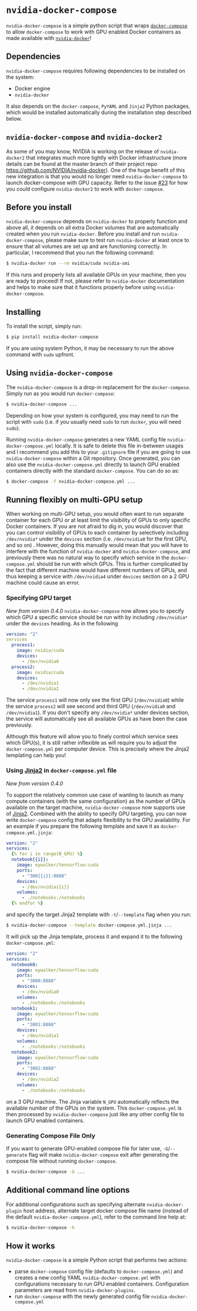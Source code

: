 # `nvidia-docker-compose`
`nvidia-docker-compose` is a simple python script that wraps [`docker-compose`](https://docs.docker.com/compose/) to allow `docker-compose` to work with GPU enabled Docker containers as made available with [`nvidia-docker`](https://github.com/NVIDIA/nvidia-docker)!

## Dependencies
`nvidia-docker-compose` requires following dependencies to be installed on the system:
* Docker engine
* `nvidia-docker`

It also depends on the `docker-compose`, `PyYAML` and `Jinja2` Python packages, which would be installed automatically during the installation step described below.

## `nvidia-docker-compose` and `nvidia-docker2`
As some of you may know, NVIDIA is working on the release of `nvidia-docker2` that integrates much more tightly with Docker infrastructure (more details can be found at the master branch of their project repo https://github.com/NVIDIA/nvidia-docker). One of the huge benefit of this new integration is that you would no longer need `nvidia-docker-compose` to launch docker-compose with GPU capacity. Refer to the issue [#23](https://github.com/eywalker/nvidia-docker-compose/issues/23) for how you could configure `nvidia-docker2` to work with `docker-compose`.

## Before you install
`nvidia-docker-compose` depends on `nvidia-docker` to properly function and above all, it depends on all extra Docker volumes that are automatically created when you run `nvidia-docker`. Before you install and run `nvidia-docker-compose`, please make sure to test run `nvidia-docker` at least once to ensure that all volumes are set up and are functioning correctly. In particular, I recommend that you run the following command:

```bash
$ nvidia-docker run --rm nvidia/cuda nvidia-smi
```
If this runs and properly lists all available GPUs on your machine, then you are ready to proceed! If not, please refer to `nvidia-docker` documentation and helps to make sure that it functions properly before using `nvidia-docker-compose`.


## Installing
To install the script, simply run:

```bash
$ pip install nvidia-docker-compose
```

If you are using system Python, it may be necessary to run the above command with `sudo` upfront.

## Using `nvidia-docker-compose`
The `nvidia-docker-compose` is a drop-in replacement for the `docker-compose`. Simply run as you would run `docker-compose`:
```bash
$ nvidia-docker-compose ...
```
Depending on how your system is configured, you may need to run the script with `sudo` (i.e. if you usually need `sudo` to run `docker`, you will need `sudo`).

Running `nvidia-docker-compose` generates a new YAML config file `nvidia-docker-compose.yml` locally. It is safe to delete this file in-between usages and I recommend you add this to your `.gitignore` file if you are going to use `nvidia-docker-compose` within a Git repository. Once generated, you can also use the `nvidia-docker-compose.yml` directly to launch GPU enabled containers directly with the standard `docker-compose`. You can do so as:
```bash
$ docker-compose -f nvidia-docker-compose.yml ...
```

## Running flexibly on multi-GPU setup

When working on multi-GPU setup, you would often want to run separate container for each GPU or at least limit the visibility of GPUs to only specific Docker containers. If you are not afraid to dig in, you would discover that you can control visibility of GPUs to each container by selectively including `/dev/nvidia*` under the `devices` section (i.e. `/dev/nvidia0` for the first GPU, and so on) . However, doing this manually would mean that you will have to interfere with the function of `nvidia-docker` and `nvidia-docker-compose`, and previously there was no natural way to specify which service in the `docker-compose.yml` should be run with which GPUs. This is further complicated by the fact that different machine would have different numbers of GPUs, and thus keeping a service with `/dev/nvidia4` under `devices` section on a 2 GPU machine could cause an error.

### Specifying GPU target
*New from version 0.4.0*
`nvidia-docker-compose` now allows you to specify which GPU a specific service should be run with by including `/dev/nvidia*` under the `devices` heading. As in the following

```yaml
version: "2"
services
  process1:
    image: nvidia/cuda
    devices:
      - /dev/nvidia0
  process2:
    image: nvidia/cuda
    devices:
      - /dev/nvidia1
      - /dev/nvidia2
```

The service `process1` will now only see the first GPU (`/dev/nvidia0`) while the service `process2` will see second and third GPU (`/dev/nvidia0` and `/dev/nvidia1`). If you don't specify any `/dev/nvidia*` under devices section, the service will automatically see all available GPUs as have been the case previously.

Although this feature will allow you to finely control which service sees which GPU(s), it is still rather inflexible as will require you to adjust the `docker-compose.yml` per computer device. This is precisely where the Jinja2 templating can help you! 

### Using [Jinja2](http://jinja.pocoo.org/) in `docker-compose.yml` file 
*New from version 0.4.0*

To support the relatively common use case of wanting to launch as many compute containers (with the same configuration) as the number of GPUs available on the target machine, `nvidia-docker-compose` now supports use of [Jinja2](http://jinja.pocoo.org/). Combined with the ability to specify GPU targeting, you can now write `docker-compose` config that adapts flexibility to the GPU availability. For an example if you prepare the following template and save it as `docker-compose.yml.jinja`:

```yaml
version: "2"
services:
  {% for i in range(N_GPU) %}
  notebook{{i}}:
    image: eywalker/tensorflow:cuda
    ports:
      - "300{{i}}:8888"
    devices:
      - /dev/nvidia{{i}}
    volumes:
      - ./notebooks:/notebooks
  {% endfor %}
```

and specify the target Jinja2 template with `-t`/`--template` flag when you run:

```bash
$ nvidia-docker-compose --template docker-compose.yml.jinja ...
```

It will pick up the Jinja template, process it and expand it to the following `docker-compose.yml`:

```yaml
version: "2"
services:
  notebook0:
    image: eywalker/tensorflow:cuda
    ports:
      - "3000:8888"
    devices:
      - /dev/nvidia0
    volumes:
      - ./notebooks:/notebooks
  notebook1:
    image: eywalker/tensorflow:cuda
    ports:
      - "3001:8888"
    devices:
      - /dev/nvidia1
    volumes:
      - ./notebooks:/notebooks
  notebook2:
    image: eywalker/tensorflow:cuda
    ports:
      - "3002:8888"
    devices:
      - /dev/nvidia2
    volumes:
      - ./notebooks:/notebooks
```
on a 3 GPU machine. The Jinja variable `N_GPU` automatically reflects the available number of the GPUs on the system. This `docker-compose.yml` is then processed by `nvidia-docker-compose` just like any other config file to launch GPU enabled containers.

### Generating Compose File Only

If you want to generate GPU-enabled compose file for later use, `-G`/`--generate` flag will make `nvidia-docker-compose` exit after generating the compose file without running `docker-compose`.

```bash
$ nvidia-docker-compose -G ...
```

## Additional command line options
For additional configurations such as specifying alternate `nvidia-docker-plugin` host address, alternate target docker compose file name (instead of the default `nvidia-docker-compose.yml`), refer to the command line help at:

```bash
$ nvidia-docker-compose -h
```

## How it works
`nvidia-docker-compose` is a simple Python script that performs two actions:
* parse `docker-compose` config file (defaults to `docker-compose.yml`) and creates a new config YAML `nvidia-docker-compose.yml` with configurations necessary to run GPU enabled containers. Configuration parameters are read from `nvidia-docker-plugins`.
* run `docker-compose` with the newly generated config file `nvidia-docker-compose.yml`


